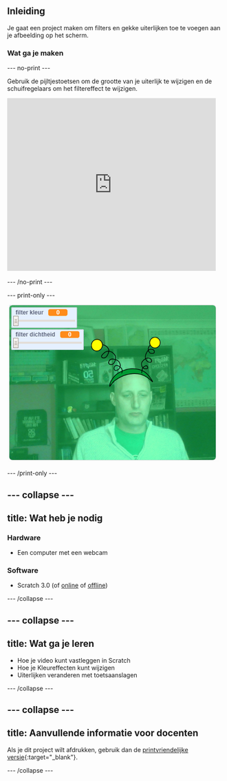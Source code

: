 ## Inleiding

Je gaat een project maken om filters en gekke uiterlijken toe te voegen aan je afbeelding op het scherm.

### Wat ga je maken

--- no-print ---

Gebruik de pijltjestoetsen om de grootte van je uiterlijk te wijzigen en de schuifregelaars om het filtereffect te wijzigen. 

<iframe src="https://scratch.mit.edu/projects/384221307/embed" allowtransparency="true" width="485" height="402" frameborder="0" scrolling="no" allowfullscreen mark="crwd-mark"></iframe>

--- /no-print ---

--- print-only ---

![Voltooid project](images/final.png)

--- /print-only ---

--- collapse ---
---
title: Wat heb je nodig
---

### Hardware

+ Een computer met een webcam

### Software

+ Scratch 3.0 (of [online](http://rpf.io/scratchon) of [offline](http://rpf.io/scratchoff))

--- /collapse ---

--- collapse ---
---
title: Wat ga je leren
---

- Hoe je video kunt vastleggen in Scratch
- Hoe je Kleureffecten kunt wijzigen
- Uiterlijken veranderen met toetsaanslagen

--- /collapse ---

--- collapse ---
---
title: Aanvullende informatie voor docenten
---

Als je dit project wilt afdrukken, gebruik dan de [printvriendelijke versie](https://projects.raspberrypi.org/nl-NL/projects/scratchchat-filters/print){:target="_blank"}.

--- /collapse ---
